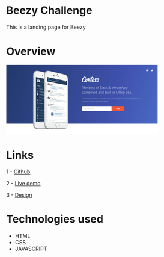 # Beezy Challenge

This is a landing page for Beezy


# Overview

<img align="center" width="80%" alt="html5"  src="./assets/images/overview.png"/>



# Links

   1 - [Github](https://github.com/Tiago-Rodrigs/beezy-challenge)

   2 - [Live demo](https://beezy-challenge.netlify.app)
   
   3 - [Design](https://zpl.io/VQWP4ZW)


# Technologies used

* HTML
* CSS
* JAVASCRIPT
